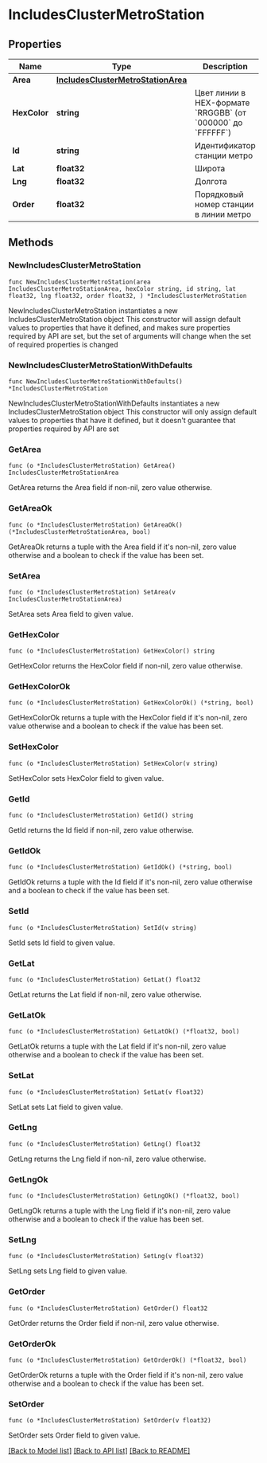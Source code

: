 # IncludesClusterMetroStation

## Properties

Name | Type | Description | Notes
------------ | ------------- | ------------- | -------------
**Area** | [**IncludesClusterMetroStationArea**](IncludesClusterMetroStationArea.md) |  | 
**HexColor** | **string** | Цвет линии в HEX-формате &#x60;RRGGBB&#x60; (от &#x60;000000&#x60; до &#x60;FFFFFF&#x60;) | 
**Id** | **string** | Идентификатор станции метро | 
**Lat** | **float32** | Широта | 
**Lng** | **float32** | Долгота | 
**Order** | **float32** | Порядковый номер станции в линии метро | 

## Methods

### NewIncludesClusterMetroStation

`func NewIncludesClusterMetroStation(area IncludesClusterMetroStationArea, hexColor string, id string, lat float32, lng float32, order float32, ) *IncludesClusterMetroStation`

NewIncludesClusterMetroStation instantiates a new IncludesClusterMetroStation object
This constructor will assign default values to properties that have it defined,
and makes sure properties required by API are set, but the set of arguments
will change when the set of required properties is changed

### NewIncludesClusterMetroStationWithDefaults

`func NewIncludesClusterMetroStationWithDefaults() *IncludesClusterMetroStation`

NewIncludesClusterMetroStationWithDefaults instantiates a new IncludesClusterMetroStation object
This constructor will only assign default values to properties that have it defined,
but it doesn't guarantee that properties required by API are set

### GetArea

`func (o *IncludesClusterMetroStation) GetArea() IncludesClusterMetroStationArea`

GetArea returns the Area field if non-nil, zero value otherwise.

### GetAreaOk

`func (o *IncludesClusterMetroStation) GetAreaOk() (*IncludesClusterMetroStationArea, bool)`

GetAreaOk returns a tuple with the Area field if it's non-nil, zero value otherwise
and a boolean to check if the value has been set.

### SetArea

`func (o *IncludesClusterMetroStation) SetArea(v IncludesClusterMetroStationArea)`

SetArea sets Area field to given value.


### GetHexColor

`func (o *IncludesClusterMetroStation) GetHexColor() string`

GetHexColor returns the HexColor field if non-nil, zero value otherwise.

### GetHexColorOk

`func (o *IncludesClusterMetroStation) GetHexColorOk() (*string, bool)`

GetHexColorOk returns a tuple with the HexColor field if it's non-nil, zero value otherwise
and a boolean to check if the value has been set.

### SetHexColor

`func (o *IncludesClusterMetroStation) SetHexColor(v string)`

SetHexColor sets HexColor field to given value.


### GetId

`func (o *IncludesClusterMetroStation) GetId() string`

GetId returns the Id field if non-nil, zero value otherwise.

### GetIdOk

`func (o *IncludesClusterMetroStation) GetIdOk() (*string, bool)`

GetIdOk returns a tuple with the Id field if it's non-nil, zero value otherwise
and a boolean to check if the value has been set.

### SetId

`func (o *IncludesClusterMetroStation) SetId(v string)`

SetId sets Id field to given value.


### GetLat

`func (o *IncludesClusterMetroStation) GetLat() float32`

GetLat returns the Lat field if non-nil, zero value otherwise.

### GetLatOk

`func (o *IncludesClusterMetroStation) GetLatOk() (*float32, bool)`

GetLatOk returns a tuple with the Lat field if it's non-nil, zero value otherwise
and a boolean to check if the value has been set.

### SetLat

`func (o *IncludesClusterMetroStation) SetLat(v float32)`

SetLat sets Lat field to given value.


### GetLng

`func (o *IncludesClusterMetroStation) GetLng() float32`

GetLng returns the Lng field if non-nil, zero value otherwise.

### GetLngOk

`func (o *IncludesClusterMetroStation) GetLngOk() (*float32, bool)`

GetLngOk returns a tuple with the Lng field if it's non-nil, zero value otherwise
and a boolean to check if the value has been set.

### SetLng

`func (o *IncludesClusterMetroStation) SetLng(v float32)`

SetLng sets Lng field to given value.


### GetOrder

`func (o *IncludesClusterMetroStation) GetOrder() float32`

GetOrder returns the Order field if non-nil, zero value otherwise.

### GetOrderOk

`func (o *IncludesClusterMetroStation) GetOrderOk() (*float32, bool)`

GetOrderOk returns a tuple with the Order field if it's non-nil, zero value otherwise
and a boolean to check if the value has been set.

### SetOrder

`func (o *IncludesClusterMetroStation) SetOrder(v float32)`

SetOrder sets Order field to given value.



[[Back to Model list]](../README.md#documentation-for-models) [[Back to API list]](../README.md#documentation-for-api-endpoints) [[Back to README]](../README.md)


